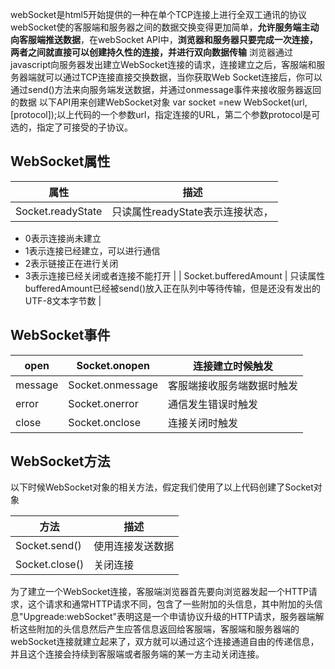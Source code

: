 webSocket是html5开始提供的一种在单个TCP连接上进行全双工通讯的协议
webSocket使的客服端和服务器之间的数据交换变得更加简单，**允许服务端主动向客服端推送数据**，在webSocket API中，**浏览器和服务器只要完成一次连接，两者之间就直接可以创建持久性的连接，并进行双向数据传输**
浏览器通过javascript向服务器发出建立WebSocket连接的请求，连接建立之后，客服端和服务器端就可以通过TCP连接直接交换数据，当你获取Web Socket连接后，你可以通过send()方法来向服务端发送数据，并通过onmessage事件来接收服务器返回的数据
以下API用来创建WebSocket对象
var socket =new WebSocket(url,[protocol]);以上代码的一个参数url，指定连接的URL，第二个参数protocol是可选的，指定了可接受的子协议。
## WebSocket属性
| 属性 | 描述 |
| --- | --- |
| Socket.readyState | 只读属性readyState表示连接状态，
- 0表示连接尚未建立
- 1表示连接已经建立，可以进行通信
- 2表示链接正在进行关闭
- 3表示连接已经关闭或者连接不能打开
 |
| Socket.bufferedAmount | 只读属性bufferedAmount已经被send()放入正在队列中等待传输，但是还没有发出的UTF-8文本字节数 |

## WebSocket事件
| open | Socket.onopen | 连接建立时候触发 |
| --- | --- | --- |
| message | Socket.onmessage | 客服端接收服务端数据时触发 |
| error | Socket.onerror | 通信发生错误时触发 |
| close | Socket.onclose | 连接关闭时触发 |

## WebSocket方法
以下时候WebSocket对象的相关方法，假定我们使用了以上代码创建了Socket对象

| 方法 | 描述 |
| --- | --- |
| Socket.send() | 使用连接发送数据 |
| Socket.close() | 关闭连接 |

为了建立一个WebSocket连接，客服端浏览器首先要向浏览器发起一个HTTP请求，这个请求和通常HTTP请求不同，包含了一些附加的头信息，其中附加的头信息"Upgreade:webSocket"表明这是一个申请协议升级的HTTP请求，服务器端解析这些附加的头信息然后产生应答信息返回给客服端，客服端和服务器端的webSocket连接就建立起来了，双方就可以通过这个连接通道自由的传递信息，并且这个连接会持续到客服端或者服务端的某一方主动关闭连接。
